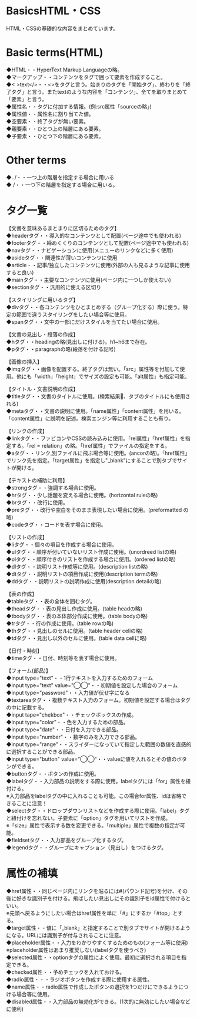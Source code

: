 # BasicsHTML・CSS
HTML・CSSの基礎的な内容をまとめています。

# Basic terms(HTML)
◆HTML・・HyperText Markup Languageの略。  
◆マークアップ・・コンテンツをタグで囲って要素を作成すること。  
◆< >text</>・・<>をタグと言う。始まりのタグを「開始タグ」、終わりを「終了タグ」と言う。またtextのような内容を「コンテンツ」、全てを取りまとめて「要素」と言う。  
◆属性名・・タグに付加する情報。(例:src属性「sourceの略」)  
◆属性値・・属性名に割り当てた値。  
◆空要素・・終了タグが無い要素。  
◆親要素・・ひとつ上の階層にある要素。  
◆子要素・・ひとつ下の階層にある要素。

# Other terms
◆../・・一つ上の階層を指定する場合に用いる  
◆ /・・一つ下の階層を指定する場合に用いる。  

# タグ一覧
【文書を意味あるまとまりに区切るためのタグ】  
◆headerタグ・・導入的なコンテンツとして配置(ページ途中でも使われる)  
◆footerタグ・・締めくくりのコンテンツとして配置(ページ途中でも使われる)  
◆navタグ・・ナビゲーションに使用(メニューのリンクなどに多く使用)  
◆asideタグ・・関連性が薄いコンテンツに使用  
◆article・・記事/独立したコンテンツに使用(外部の人も見るような記事に使用すると良い)  
◆mainタグ・・主要なコンテンツに使用(ページ内に一つしか使えない)  
◆sectionタグ・・汎用的に使える区切り  

【スタイリングに用いるタグ】  
◆divタグ・・各コンテンツをひとまとめする（グループ化する）際に使う。特定の範囲で違うスタイリングをしたい場合等に使用。  
◆spanタグ・・文中の一部にだけスタイルを当てたい場合に使用。  

【文書の見出し・段落の作成】  
◆hタグ・・headingの略(見出しに付ける)。h1~h6まで存在。  
◆pタグ・・paragraphの略(段落を付ける記号)

【画像の挿入】  
◆imgタグ・・画像を配置する。終了タグは無い。「src」属性等を付加して使用。他にも「width」「height」でサイズの設定も可能。「alt属性」も指定可能。

【タイトル・文書説明の作成】    
◆titleタグ・・文書のタイトルに使用。(検索結果、タブのタイトルにも使用される)  
◆metaタグ・・文書の説明に使用。「name属性」「content属性」を用いる。「content属性」に説明を記述。検索エンジン等に利用することも有り。  

【リンクの作成】  
◆linkタグ・・ファビコンやCSSの読み込みに使用。「rel属性」「href属性」を指定する。「rel = relation」の略。「href属性」でファイルの指定をする。  
◆aタグ・・リンク,別ファイルに飛ぶ場合等に使用。(ancorの略)。「href属性」でリンク先を指定。「target属性」を指定し"_blank"にすることで別タブでサイトが開ける。  

【テキストの補助に利用】  
◆strongタグ・・強調する場合に使用。  
◆hrタグ・・少し話題を変える場合に使用。(horizontal ruleの略)  
◆brタグ・・改行に使用。  
◆preタグ・・改行や空白をそのまま表現したい場合に使用。(preformatted の略)  
◆codeタグ・・コードを表す場合に使用。  

【リストの作成】  
◆liタグ・・個々の項目を作成する場合に使用。  
◆ulタグ・・順序が付いていないリスト作成に使用。(unordreed listの略)  
◆olタグ・・順序付きのリストを作成する場合に使用。(ordered listの略)  
◆dlタグ・・説明リスト作成等に使用。(description listの略)  
◆dtタグ・・説明リストの項目作成に使用(description termの略)  
◆ddタグ・・説明リストの説明作成に使用(description detailの略)  

【表の作成】  
◆tableタグ・・表の全体を囲むタグ。  
◆theadタグ・・表の見出し作成に使用。(table headの略)  
◆tbodyタグ・・表の本体部分作成に使用。(table bodyの略)  
◆trタグ・・行の作成に使用。(table rowの略)  
◆thタグ・・見出しのセルに使用。(table header cellの略)  
◆tdタグ・・見出し以外のセルに使用。(table data cellに略)  

【日付・時刻】  
◆timeタグ・・日付、時刻等を表す場合に使用。 

【フォーム(部品)】  
◆input type="text"・・1行テキストを入力するためのフォーム  
◆input type="text" value="◯◯"・・初期値を設定した場合のフォーム  
◆input type="password"・・入力値が伏せ字になる  
◆textareaタグ・・複数テキスト入力のフォーム。初期値を設定する場合はタグの中に記載する。  
◆input tape="chekbox"・・チェックボックスの作成。  
◆input type="color"・・色を入力するための部品。  
◆input type="date"・・日付を入力できる部品。  
◆input type="number"・・数字のみを入力できる部品。  
◆input type="range"・・スライダーになっていて指定した範囲の数値を直感的に選択することができる部品。  
◆input type="button" value="◯◯"・・valueに値を入れるとその値のボタンができる。  
◆buttonタグ・・ボタンの作成に使用。  
◆labelタグ・・入力部品の説明をする際に使用。labelタグには「for」属性を紐付ける。  
※入力部品をlabelタグの中に入れることも可能。この場合for属性、idは省略できることに注意！    
◆selectタグ・・ドロップダウンリストなどを作成する際に使用。「label」タグと紐付けを忘れない。子要素に「option」タグを用いてリストを作成。  
※「size」属性で表示する数を変更できる。「multiple」属性で複数の指定が可能。  
◆fieldsetタグ・・入力部品をグループ化するタグ。  
◆legendタグ・・グループにキャプション（見出し）をつけるタグ。  



# 属性の補填
◆href属性・・同じページ内にリンクを貼るには#(パウンド記号)を付け、その後に好きな識別子を付ける。飛ばしたい見出しにその識別子をid属性で付けるといい。  
※先頭へ戻るようにしたい場合はhref属性を単に「#」にするか「#top」とする。  
◆target属性・・値に「_blank」と指定することで別タブでサイトが開けるようになる。URLには識別子が付与されることに注意。  
◆placeholder属性・・入力をわかりやすくするためのもの(フォーム等に使用)  
※placeholder属性はあまり推奨しない(labelタグを使うべき)  
◆selected属性・・optionタグの属性によく使用。最初に選択される項目を指定できる。  
◆checked属性・・予めチェックを入れておける。  
◆radio属性・・・ラジオボタンを作成する際に使用する属性。  
◆name属性・・radio属性で作成したボタンの選択を1つだけにできるようにつける場合等に使用。  
◆disabled属性・・入力部品の無効化ができる。(1次的に無効にしたい場合などに便利)  


